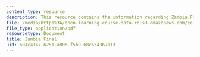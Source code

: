 ```yaml
---
content_type: resource
description: This resource contains the information regarding Zambia Final.
file: /media/https%3A/open-learning-course-data-rc.s3.amazonaws.com/ec-s11-engineering-capacity-in-community-based-healthcare-fall-2005/604c41476251a805f5b968c634367a13_MITEC_S11F05_zambia_profile.pdf
file_type: application/pdf
resourcetype: Document
title: Zambia Final
uid: 604c4147-6251-a805-f5b9-68c634367a13
---
```

